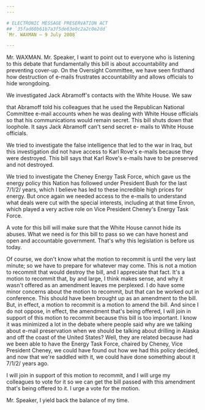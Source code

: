 ```yaml
---
---

# ELECTRONIC MESSAGE PRESERVATION ACT
## `35fad60b61b7a3f5de63e0c2a2c0e2dd`
`Mr. WAXMAN — 9 July 2008`

---
```



Mr. WAXMAN. Mr. Speaker, I want to point out to everyone who is 
listening to this debate that fundamentally this bill is about 
accountability and preventing cover-up. On the Oversight Committee, we 
have seen firsthand how destruction of e-mails frustrates 
accountability and allows officials to hide wrongdoing.

We investigated Jack Abramoff's contacts with the White House. We saw


that Abramoff told his colleagues that he used the Republican National 
Committee e-mail accounts when he was dealing with White House 
officials so that his communications would remain secret. This bill 
shuts down that loophole. It says Jack Abramoff can't send secret e-
mails to White House officials.

We tried to investigate the false intelligence that led to the war in 
Iraq, but this investigation did not have access to Karl Rove's e-mails 
because they were destroyed. This bill says that Karl Rove's e-mails 
have to be preserved and not destroyed.

We tried to investigate the Cheney Energy Task Force, which gave us 
the energy policy this Nation has followed under President Bush for the 
last 7/1/2/ years, which I believe has led to these incredible high 
prices for energy. But once again we needed access to the e-mails to 
understand what deals were cut with the special interests, including at 
that time Enron, which played a very active role on Vice President 
Cheney's Energy Task Force.

A vote for this bill will make sure that the White House cannot hide 
its abuses. What we need is for this bill to pass so we can have honest 
and open and accountable government. That's why this legislation is 
before us today.

Of course, we don't know what the motion to recommit is until the 
very last minute; so we have to prepare for whatever may come. This is 
not a motion to recommit that would destroy the bill, and I appreciate 
that fact. It's a motion to recommit that, by and large, I think makes 
sense, and why it wasn't offered as an amendment leaves me perplexed. I 
do have some minor concerns about the motion to recommit, but that can 
be worked out in conference. This should have been brought up as an 
amendment to the bill. But, in effect, a motion to recommit is a motion 
to amend the bill. And since I do not oppose, in effect, the amendment 
that's being offered, I will join in support of this motion to recommit 
because this bill is too important. I know it was minimized a lot in 
the debate where people said why are we talking about e-mail 
preservation when we should be talking about drilling in Alaska and off 
the coast of the United States? Well, they are related because had we 
been able to have the Energy Task Force, chaired by Cheney, Vice 
President Cheney, we could have found out how we had this policy 
decided, and now that we're saddled with it, we could have done 
something about it 7/1/2/ years ago.

I will join in support of this motion to recommit, and I will urge my 
colleagues to vote for it so we can get the bill passed with this 
amendment that's being offered to it. I urge a vote for the motion.

Mr. Speaker, I yield back the balance of my time.